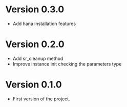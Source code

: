 # Version 0.3.0
- Add hana installation features

# Version 0.2.0
- Add sr_cleanup method
- Improve instance init checking the parameters type

# Version 0.1.0
- First version of the project.
